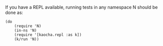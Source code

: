 If you have a REPL available, running tests in any namespace N should be done as:

```
(do
    (require 'N)
    (in-ns 'N)
    (require '[kaocha.repl :as k]) 
    (k/run 'N))
```

